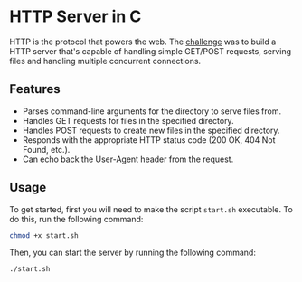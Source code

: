 <!-- <h1 align="center">HTTP Server in C</h1> -->

# HTTP Server in C

HTTP is the protocol that powers the web. The [challenge](https://app.codecrafters.io/courses/http-server/introduction) was to build a HTTP server that's capable of handling simple GET/POST requests, serving files and handling multiple concurrent connections.

## Features

-   Parses command-line arguments for the directory to serve files from.
-   Handles GET requests for files in the specified directory.
-   Handles POST requests to create new files in the specified directory.
-   Responds with the appropriate HTTP status code (200 OK, 404 Not Found, etc.).
-   Can echo back the User-Agent header from the request.

## Usage

To get started, first you will need to make the script `start.sh` executable. To do this, run the following command:

```sh
chmod +x start.sh
```

Then, you can start the server by running the following command:

```sh
./start.sh
```